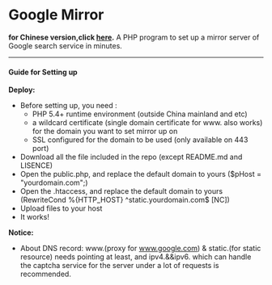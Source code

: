 # Google Mirror #
**for Chinese version,click [here](README_zh.md).**
A PHP program to set up a mirror server of Google search service in minutes.

---

#### Guide for Setting up ####

**Deploy:**
- Before setting up, you need :
	- PHP 5.4+ runtime environment (outside China mainland and etc)
	- a wildcard certificate (single domain certificate for www. also works) for the domain you  want to set mirror up on
	- SSL configured for the domain to be used (only available on 443 port)
- Download all the file included in the repo (except README.md and LISENCE)
- Open the public.php, and replace the default domain to yours ($pHost = "yourdomain.com";)
- Open the .htaccess, and replace the default domain to yours (RewriteCond %{HTTP_HOST} ^static.yourdomain.com$ [NC])
- Upload files to your host
- It works! 

**Notice:**
- About DNS record: www.(proxy for www.google.com) & static.(for static resource) needs pointing at least, and ipv4.&&ipv6. which can handle the captcha service for the server under a lot of requests is recommended.
